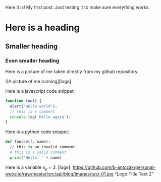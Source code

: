 Here it is! My first post. Just testing it to make sure everything works.
# Here is a heading
## Smaller heading
### Even smaller heading
Here is a picture of me taken directly from my github repository.

![A picture of me running][logo]

Here is a javascript code snippet:

```javascript
function foo() {
  alert('Hello world');
  // this is a comment
  console.log('Hello again');
}
```

Here is a python code snippet:
```python
def foo(self, name):
  // this is an invalid comment
  # this is a valid comment
  print('Hello, ' + name)
```

Here is a variable *x<sub>&#181;</sub> = 3*.
[logo]: https://github.com/b-antczak/personal-website/raw/master/src/api/blog/images/test-01.jpg "Logo Title Text 2"
